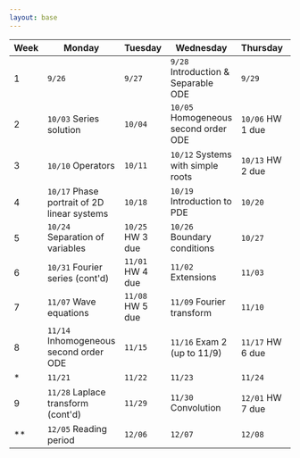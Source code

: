 ```yaml
---
layout: base
---
```


|Week|Monday                                     |Tuesday         |Wednesday                           |Thursday        |Friday                             |
|----|-------------------------------------------|----------------|------------------------------------|----------------|-----------------------------------|
|1   |`9/26`                                     |`9/27`          |`9/28` Introduction & Separable ODE |`9/29`          |`9/30` First order linear ODE      |
|2   |`10/03` Series solution                    |`10/04`         |`10/05` Homogeneous second order ODE|`10/06` HW 1 due|`10/07` Linearity                  |
|3   |`10/10` Operators                          |`10/11`         |`10/12` Systems with simple roots   |`10/13` HW 2 due|`10/14` Systems with repeated roots|
|4   |`10/17` Phase portrait of 2D linear systems|`10/18`         |`10/19` Introduction to PDE         |`10/20`         |`10/21` Exam 1 (up to 10/17)       |
|5   |`10/24` Separation of variables            |`10/25` HW 3 due|`10/26` Boundary conditions         |`10/27`         |`10/28` Fourier series             |
|6   |`10/31` Fourier series (cont'd)            |`11/01` HW 4 due|`11/02` Extensions                  |`11/03`         |`11/04` Heat equations             |
|7   |`11/07` Wave equations                     |`11/08` HW 5 due|`11/09` Fourier transform           |`11/10`         |`11/11` Inhomogeneity              |
|8   |`11/14` Inhomogeneous second order ODE     |`11/15`         |`11/16` Exam 2 (up to 11/9)         |`11/17` HW 6 due|`11/18` Laplace transform          |
|*   |`11/21`                                    |`11/22`         |`11/23`                             |`11/24`         |`11/25`                            |
|9   |`11/28` Laplace transform (cont'd)         |`11/29`         |`11/30` Convolution                 |`12/01` HW 7 due|`12/02` Dirac and Heaviside        |
|**  |`12/05` Reading period                     |`12/06`         |`12/07`                             |`12/08`         |`12/09`                            |